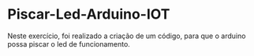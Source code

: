 # Piscar-Led-Arduino-IOT
Neste exercício, foi realizado a criação de um código, para que o arduino possa piscar o led de funcionamento.
